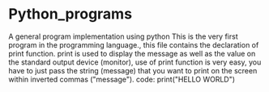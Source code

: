 # Python_programs
A general program implementation using python
This is the very first program in the programming language., this file contains the declaration of print function. print is used to display the message as well as the value on the standard output device (monitor), use of print function is very easy, you have to just pass the string (message) that you want to print on the screen within inverted commas ("message").
code:
print("HELLO WORLD")
